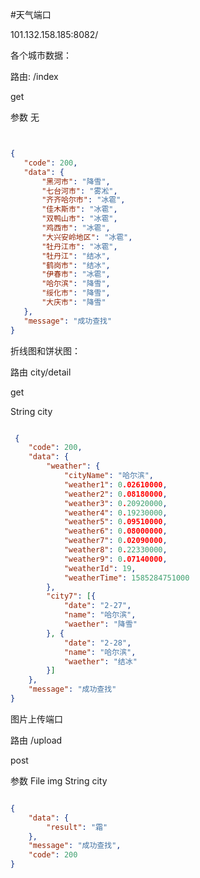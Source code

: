 #天气端口

101.132.158.185:8082/

各个城市数据：

路由: /index

get

参数 无


 ```json


 {
	"code": 200,
	"data": {
		"黑河市": "降雪",
		"七台河市": "雾凇",
		"齐齐哈尔市": "冰雹",
		"佳木斯市": "冰雹",
		"双鸭山市": "冰雹",
		"鸡西市": "冰雹",
		"大兴安岭地区": "冰雹",
		"牡丹江市": "冰雹",
		"牡丹江": "结冰",
		"鹤岗市": "结冰",
		"伊春市": "冰雹",
		"哈尔滨": "降雪",
		"绥化市": "降雪",
		"大庆市": "降雪"
	},
	"message": "成功查找"
}
```

折线图和饼状图：

路由 city/detail

get

String city


```json

 {
	"code": 200,
	"data": {
		"weather": {
			"cityName": "哈尔滨",
			"weather1": 0.02610000,
			"weather2": 0.08180000,
			"weather3": 0.20920000,
			"weather4": 0.19230000,
			"weather5": 0.09510000,
			"weather6": 0.08000000,
			"weather7": 0.02090000,
			"weather8": 0.22330000,
			"weather9": 0.07140000,
			"weatherId": 19,
			"weatherTime": 1585284751000
		},
		"city7": [{
			"date": "2-27",
			"name": "哈尔滨",
			"waether": "降雪"
		}, {
			"date": "2-28",
			"name": "哈尔滨",
			"waether": "结冰"
		}]
	},
	"message": "成功查找"
}

```



图片上传端口

路由  /upload

post

参数 File img String city

```json

{
    "data": {
        "result": "霜"
    },
    "message": "成功查找",
    "code": 200
}
```
